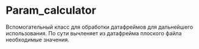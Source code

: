 # Param_calculator

Вспомогательный класс для обработки датафреймов для дальнейшего использования.
По сути вычленяет из датафрейма плоского файла необходимые значения.
